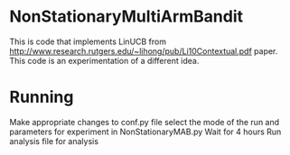 NonStationaryMultiArmBandit
===========================
This is code that implements LinUCB from http://www.research.rutgers.edu/~lihong/pub/Li10Contextual.pdf paper.
This code is an experimentation of a different idea.

Running
===========================
Make appropriate changes to conf.py file
select the mode of the run and parameters for experiment in NonStationaryMAB.py
Wait for 4 hours
Run analysis file for analysis

